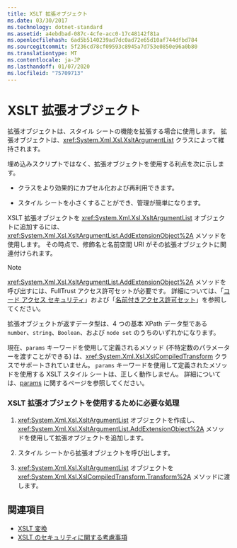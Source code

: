 ```yaml
---
title: XSLT 拡張オブジェクト
ms.date: 03/30/2017
ms.technology: dotnet-standard
ms.assetid: a4ebdbad-087c-4cfe-acc0-17c48142f81a
ms.openlocfilehash: 6ad5b5140239ad7dc0ad72e65d10af744dfbd784
ms.sourcegitcommit: 5f236cd78cf09593c8945a7d753e0850e96a0b80
ms.translationtype: MT
ms.contentlocale: ja-JP
ms.lasthandoff: 01/07/2020
ms.locfileid: "75709713"
---
```

# <a name="xslt-extension-objects"></a>XSLT 拡張オブジェクト
拡張オブジェクトは、スタイル シートの機能を拡張する場合に使用します。 拡張オブジェクトは、<xref:System.Xml.Xsl.XsltArgumentList> クラスによって維持されます。  
  
 埋め込みスクリプトではなく、拡張オブジェクトを使用する利点を次に示します。  
  
- クラスをより効果的にカプセル化および再利用できます。  
  
- スタイル シートを小さくすることができ、管理が簡単になります。  
  
 XSLT 拡張オブジェクトを <xref:System.Xml.Xsl.XsltArgumentList> オブジェクトに追加するには、<xref:System.Xml.Xsl.XsltArgumentList.AddExtensionObject%2A> メソッドを使用します。 その時点で、修飾名と名前空間 URI がその拡張オブジェクトに関連付けられます。  
  
> [!NOTE]
> <xref:System.Xml.Xsl.XsltArgumentList.AddExtensionObject%2A> メソッドを呼び出すには、FullTrust アクセス許可セットが必要です。 詳細については、「[コード アクセス セキュリティ](../../../../docs/framework/misc/code-access-security.md)」および「[名前付きアクセス許可セット](https://docs.microsoft.com/previous-versions/dotnet/netframework-4.0/4652tyx7(v=vs.100))」を参照してください。  
  
 拡張オブジェクトが返すデータ型は、4 つの基本 XPath データ型である `number`、`string`、`Boolean`、および `node set` のうちのいずれかになります。  
  
 現在、`params` キーワードを使用して定義されるメソッド (不特定数のパラメーターを渡すことができる) は、<xref:System.Xml.Xsl.XslCompiledTransform> クラスでサポートされていません。 `params` キーワードを使用して定義されたメソッドを使用する XSLT スタイル シートは、正しく動作しません。 詳細については、[params](../../../csharp/language-reference/keywords/params.md) に関するページを参照してください。  
  
### <a name="to-use-an-xslt-extension-object"></a>XSLT 拡張オブジェクトを使用するために必要な処理  
  
1. <xref:System.Xml.Xsl.XsltArgumentList> オブジェクトを作成し、<xref:System.Xml.Xsl.XsltArgumentList.AddExtensionObject%2A> メソッドを使用して拡張オブジェクトを追加します。  
  
2. スタイル シートから拡張オブジェクトを呼び出します。  
  
3. <xref:System.Xml.Xsl.XsltArgumentList> オブジェクトを <xref:System.Xml.Xsl.XslCompiledTransform.Transform%2A> メソッドに渡します。  
  
## <a name="see-also"></a>関連項目

- [XSLT 変換](../../../../docs/standard/data/xml/xslt-transformations.md)
- [XSLT のセキュリティに関する考慮事項](../../../../docs/standard/data/xml/xslt-security-considerations.md)
